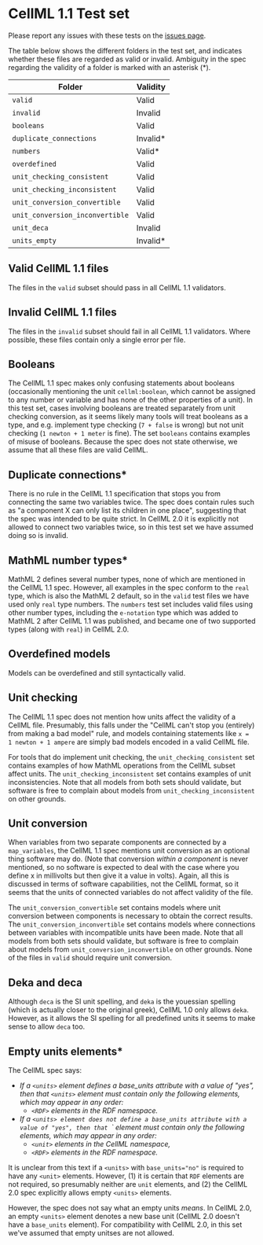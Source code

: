 # CellML 1.1 Test set

Please report any issues with these tests on the [issues page](https://github.com/MichaelClerx/cellml-validation/issues).

The table below shows the different folders in the test set, and indicates whether these files are regarded as valid or invalid.
Ambiguity in the spec regarding the validity of a folder is marked with an asterisk (*).

| Folder                          | Validity  |
|---------------------------------|-----------|
| `valid`                         | Valid     |
| `invalid`                       | Invalid   |
| `booleans`                      | Valid     |
| `duplicate_connections`         | Invalid*  |
| `numbers`                       | Valid*    |
| `overdefined`                   | Valid     |
| `unit_checking_consistent`      | Valid     |
| `unit_checking_inconsistent`    | Valid     |
| `unit_conversion_convertible`   | Valid     |
| `unit_conversion_inconvertible` | Valid     |
| `unit_deca`                     | Invalid   |
| `units_empty`                   | Invalid*  |

## Valid CellML 1.1 files

The files in the `valid` subset should pass in all CellML 1.1 validators.

## Invalid CellML 1.1 files

The files in the `invalid` subset should fail in all CellML 1.1 validators.
Where possible, these files contain only a single error per file.

## Booleans

The CellML 1.1 spec makes only confusing statements about booleans (occasionally mentioning the unit `cellml:boolean`, which cannot be assigned to any number or variable and has none of the other properties of a unit).
In this test set, cases involving booleans are treated separately from unit checking conversion, as it seems likely many tools will treat booleans as a type, and e.g. implement type checking (`7 + false` is wrong) but not unit checking (`1 newton + 1 meter` is fine).
The set `booleans` contains examples of misuse of booleans.
Because the spec does not state otherwise, we assume that all these files are valid CellML.

## Duplicate connections*

There is no rule in the CellML 1.1 specification that stops you from connecting the same two variables twice.
The spec does contain rules such as "a component X can only list its children in one place", suggesting that the spec was intended to be quite strict.
In CellML 2.0 it is explicitly not allowed to connect two variables twice, so in this test set we have assumed doing so is invalid.

## MathML number types*

MathML 2 defines several number types, none of which are mentioned in the CellML 1.1 spec.
However, all examples in the spec conform to the `real` type, which is also the MathML 2 default, so in the `valid` test files we have used only `real` type numbers.
The `numbers` test set includes valid files using other number types, including the `e-notation` type which was added to MathML 2 after CellML 1.1 was published, and became one of two supported types (along with `real`) in CellML 2.0.

## Overdefined models

Models can be overdefined and still syntactically valid.

## Unit checking

The CellML 1.1 spec does not mention how units affect the validity of a CellML file.
Presumably, this falls under the "CellML can't stop you (entirely) from making a bad model" rule, and models containing statements like `x = 1 newton + 1 ampere` are simply bad models encoded in a valid CellML file.

For tools that do implement unit checking, the `unit_checking_consistent` set contains examples of how MathML operations from the CellML subset affect units.
The `unit_checking_inconsistent` set contains examples of unit inconsistencies.
Note that all models from both sets should validate, but software is free to complain about models from `unit_checking_inconsistent` on other grounds.

## Unit conversion

When variables from two separate components are connected by a `map_variables`, the CellML 1.1 spec mentions unit conversion as an optional thing software may do.
(Note that conversion _within a component_ is never mentioned, so no software is expected to deal with the case where you define x in millivolts but then give it a value in volts).
Again, all this is discussed in terms of software capabilities, not the CellML format, so it seems that the units of connected variables do not affect validity of the file.

The `unit_conversion_convertible` set contains models where unit conversion between components is necessary to obtain the correct results.
The `unit_conversion_inconvertible` set contains models where connections between variables with incompatible units have been made.
Note that all models from both sets should validate, but software is free to complain about models from `unit_conversion_inconvertible` on other grounds.
None of the files in `valid` should require unit conversion.

## Deka and deca

Although `deca` is the SI unit spelling, and `deka` is the youessian spelling (which is actually closer to the original greek), CellML 1.0 only allows `deka`.
However, as it allows the SI spelling for all predefined units it seems to make sense to allow `deca` too.

## Empty units elements*

The CellML spec says:

- _If a `<units>` element defines a base_units attribute with a value of "yes", then that `<units>` element must contain only the following elements, which may appear in any order:_
  - _`<RDF>` elements in the RDF namespace._
- _If a `<units> element does not define a base_units attribute with a value of "yes", then that `<units>` element must contain only the following elements, which may appear in any order:_
  - _`<unit>` elements in the CellML namespace,_
  - _`<RDF>` elements in the RDF namespace._

It is unclear from this text if a `<units>` with `base_units="no"` is required to have any `<unit>` elements.
However, (1) it is certain that `RDF` elements are not required, so presumably neither are `unit` elements, and (2) the CellML 2.0 spec explicitly allows empty `<units>` elements.

However, the spec does not say what an empty units _means_.
In CellML 2.0, an empty `<units>` element denotes a new base unit (CellML 2.0 doesn't have a `base_units` element).
For compatibility with CellML 2.0, in this set we've assumed that empty unitses are not allowed.

